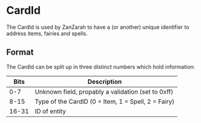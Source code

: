 # CardId

The CardId is used by ZanZarah to have a (or another) unique identifier to address items, fairies and spells.

## Format
The CardId can be split up in three distinct numbers which hold information:

| Bits  |                     Description                     |
|-------|-----------------------------------------------------|
|  0-7  | Unknown field, propably a validation (set to 0xff)  |
|  8-15 | Type of the CardID (0 = Item, 1 = Spell, 2 = Fairy) |
| 16-31 | ID of entity                                        |
